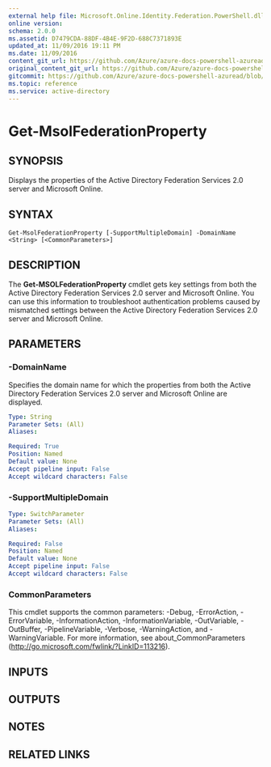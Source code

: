 ```yaml
---
external help file: Microsoft.Online.Identity.Federation.PowerShell.dll-Help.xml
online version:
schema: 2.0.0
ms.assetid: D7479CDA-88DF-4B4E-9F2D-688C7371893E
updated_at: 11/09/2016 19:11 PM
ms.date: 11/09/2016
content_git_url: https://github.com/Azure/azure-docs-powershell-azuread/blob/VinceSmith-patch-6/Azure%20AD%20Cmdlets/MSOnline/v1/Get-MsolFederationProperty.md
original_content_git_url: https://github.com/Azure/azure-docs-powershell-azuread/blob/VinceSmith-patch-6/Azure%20AD%20Cmdlets/MSOnline/v1/Get-MsolFederationProperty.md
gitcommit: https://github.com/Azure/azure-docs-powershell-azuread/blob/2ed1dc4a4cad9328c634640b8f50d00798f6278b
ms.topic: reference
ms.service: active-directory
---
```


# Get-MsolFederationProperty

## SYNOPSIS

Displays the properties of the Active Directory Federation Services 2.0 server and Microsoft Online.

## SYNTAX

```
Get-MsolFederationProperty [-SupportMultipleDomain] -DomainName <String> [<CommonParameters>]
```

## DESCRIPTION
The **Get-MSOLFederationProperty** cmdlet gets key settings from both the Active Directory Federation Services 2.0 server and Microsoft Online.
You can use this information to troubleshoot authentication problems caused by mismatched settings between the Active Directory Federation Services 2.0 server and Microsoft Online.

## PARAMETERS

### -DomainName
Specifies the domain name for which the properties from both the Active Directory Federation Services 2.0 server and Microsoft Online are displayed.

```yaml
Type: String
Parameter Sets: (All)
Aliases:

Required: True
Position: Named
Default value: None
Accept pipeline input: False
Accept wildcard characters: False
```

### -SupportMultipleDomain


```yaml
Type: SwitchParameter
Parameter Sets: (All)
Aliases:

Required: False
Position: Named
Default value: None
Accept pipeline input: False
Accept wildcard characters: False
```

### CommonParameters
This cmdlet supports the common parameters: -Debug, -ErrorAction, -ErrorVariable, -InformationAction, -InformationVariable, -OutVariable, -OutBuffer, -PipelineVariable, -Verbose, -WarningAction, and -WarningVariable. For more information, see about_CommonParameters (http://go.microsoft.com/fwlink/?LinkID=113216).

## INPUTS

## OUTPUTS

## NOTES

## RELATED LINKS
